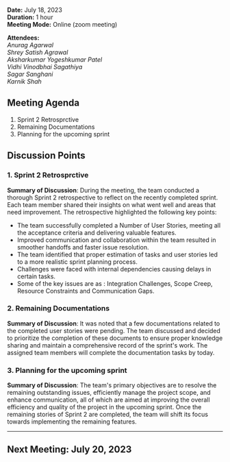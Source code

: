**Date:** July 18, 2023  
**Duration:** 1 hour  
**Meeting Mode:** Online (zoom meeting)    

**Attendees:**  
_Anurag Agarwal_  
_Shrey Satish Agrawal_  
_Aksharkumar Yogeshkumar Patel_  
_Vidhi Vinodbhai Sagathiya_  
_Sagar Sanghani_  
_Karnik Shah_  

## Meeting Agenda

1. Sprint 2 Retrosprctive
2. Remaining Documentations
2. Planning for the upcoming sprint

## Discussion Points

### 1. Sprint 2 Retrosprctive

**Summary of Discussion**: During the meeting, the team conducted a thorough Sprint 2 retrospective to reflect on the recently completed sprint. Each team member shared their insights on what went well and areas that need improvement. The retrospective highlighted the following key points:

- The team successfully completed a Number of User Stories, meeting all the acceptance criteria and delivering valuable features.
- Improved communication and collaboration within the team resulted in smoother handoffs and faster issue resolution.
- The team identified that proper estimation of tasks and user stories led to a more realistic sprint planning process.
- Challenges were faced with internal dependencies causing delays in certain tasks.
- Some of the key issues are as : Integration Challenges, Scope Creep, Resource Constraints and Communication Gaps.

### 2. Remaining Documentations

**Summary of Discussion**: It was noted that a few documentations related to the completed user stories were pending. The team discussed and decided to prioritize the completion of these documents to ensure proper knowledge sharing and maintain a comprehensive record of the sprint's work. The assigned team members will complete the documentation tasks by today.

### 3. Planning for the upcoming sprint

**Summary of Discussion**: The team's primary objectives are to resolve the remaining outstanding issues, efficiently manage the project scope, and enhance communication, all of which are aimed at improving the overall efficiency and quality of the project in the upcoming sprint. Once the remaining stories of Sprint 2 are completed, the team will shift its focus towards implementing the remaining features.

---


## Next Meeting: July 20, 2023
